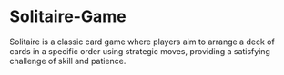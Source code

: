 # Solitaire-Game
Solitaire is a classic card game where players aim to arrange a deck of cards in a specific order using strategic moves, providing a satisfying challenge of skill and patience.
